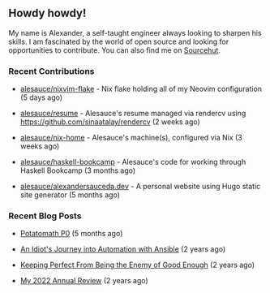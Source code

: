 ## Howdy howdy!

My name is Alexander, a self-taught engineer always looking to sharpen his skills. I am fascinated by the world of open source and looking for opportunities to contribute. You can also find me on [Sourcehut](https://sr.ht/~crow-magnon/).

### Recent Contributions

- [alesauce/nixvim-flake](https://github.com/alesauce/nixvim-flake) - Nix flake holding all of my Neovim configuration (5 days ago)

- [alesauce/resume](https://github.com/alesauce/resume) - Alesauce&#39;s resume managed via rendercv using https://github.com/sinaatalay/rendercv (2 weeks ago)

- [alesauce/nix-home](https://github.com/alesauce/nix-home) - Alesauce&#39;s machine(s), configured via Nix (3 weeks ago)

- [alesauce/haskell-bookcamp](https://github.com/alesauce/haskell-bookcamp) - Alesauce&#39;s code for working through Haskell Bookcamp (3 months ago)

- [alesauce/alexandersauceda.dev](https://github.com/alesauce/alexandersauceda.dev) - A personal website using Hugo static site generator (5 months ago)


### Recent Blog Posts

 - [Potatomath P0](https://alexandersauceda.dev/posts/potatomath-p0/) (5 months ago)

 - [An Idiot&#39;s Journey into Automation with Ansible](https://alexandersauceda.dev/posts/creating-ansible-homelab-roles/) (2 years ago)

 - [Keeping Perfect From Being the Enemy of Good Enough](https://alexandersauceda.dev/posts/perfect-as-enemy/) (2 years ago)

 - [My 2022 Annual Review](https://alexandersauceda.dev/posts/annual-review/) (2 years ago)

